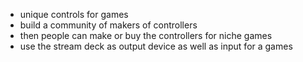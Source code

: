- unique controls for games
- build a community of makers of controllers
- then people can make or buy the controllers for niche games
- use the stream deck as output device as well as input for a games

